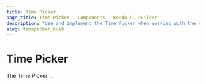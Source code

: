 ```yaml
---
title: Time Picker
page_title: Time Picker - Components - Kendo UI Builder
description: "Use and implement the Time Picker when working with the Kendo UI Builder tool for creating and managing Angular and AngularJS-based web applications."
slug: timepicker_kuib
---
```


# Time Picker

The Time Picker ...

<!-- screen -->
